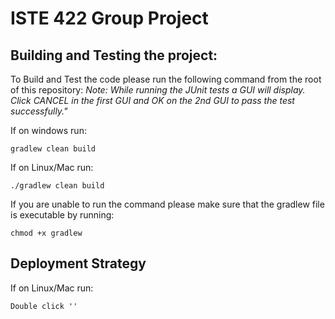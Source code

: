 # ISTE 422 Group Project

## Building and Testing the project:

To Build and Test the code please run the following command from the root of this repository:
*Note: While running the JUnit tests a GUI will display. Click CANCEL in the first GUI and OK on the 2nd GUI to pass the test successfully."*

If on windows run:
```
gradlew clean build
```

If on Linux/Mac run:
```
./gradlew clean build
```

If you are unable to run the command please make sure that the gradlew file is executable by running:
```
chmod +x gradlew
```

## Deployment Strategy

If on Linux/Mac run:
```
Double click ''
```